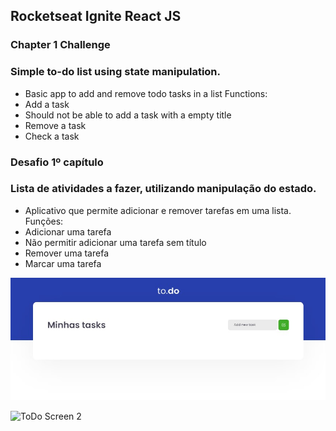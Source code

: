 ## Rocketseat Ignite React JS

### Chapter 1 Challenge

### Simple to-do list using state manipulation.

- Basic app to add and remove todo tasks in a list
  Functions:
- Add a task
- Should not be able to add a task with a empty title
- Remove a task
- Check a task

### Desafio 1º cap&iacute;tulo

### Lista de atividades a fazer, utilizando manipulação do estado.

- Aplicativo que permite adicionar e remover tarefas em uma lista.
  Fun&ccedil;&otilde;es:
- Adicionar uma tarefa
- Não permitir adicionar uma tarefa sem título
- Remover uma tarefa
- Marcar uma tarefa

<img
  src="https://raw.githubusercontent.com/luizmn/rjs-desafio-01/master/public/screen_1.jpg"
  alt="ToDo Screen"
/>

<img
  src="https://raw.githubusercontent.com/luizmn/rjs-desafio-02/master/public/screen_2.jpg"
  alt="ToDo Screen 2"
/>
